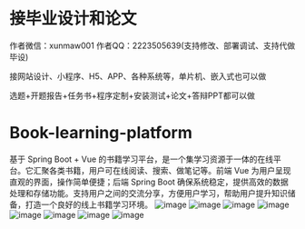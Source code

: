 # 接毕业设计和论文
作者微信：xunmaw001  作者QQ：2223505639(支持修改、部署调试、支持代做毕设)

接网站设计、小程序、H5、APP、各种系统等，单片机、嵌入式也可以做

选题+开题报告+任务书+程序定制+安装测试+论文+答辩PPT都可以做
# Book-learning-platform
基于 Spring Boot + Vue 的书籍学习平台，是一个集学习资源于一体的在线平台。它汇聚各类书籍，用户可在线阅读、搜索、做笔记等。前端 Vue 为用户呈现直观的界面，操作简单便捷；后端 Spring Boot 确保系统稳定，提供高效的数据处理和存储功能。支持用户之间的交流分享，方便用户学习，帮助用户提升知识储备，打造一个良好的线上书籍学习环境。
![image](https://github.com/user-attachments/assets/6bb40c17-0c15-4a61-a107-d86eef2701a8)
![image](https://github.com/user-attachments/assets/c6e3fcf9-c836-49e2-89c5-3a65096023bd)
![image](https://github.com/user-attachments/assets/9dfaff01-e339-4123-86ea-6142f15e44a1)
![image](https://github.com/user-attachments/assets/42e03132-89a6-42a1-b13d-185a2a6fbde6)
![image](https://github.com/user-attachments/assets/c1ee1d06-e753-4297-bf2e-083192847a82)
![image](https://github.com/user-attachments/assets/eaa9b799-52cc-4c6a-ae04-bbc0f0a641dd)
![image](https://github.com/user-attachments/assets/90e3a681-1117-4386-ba12-ac15f66b55e9)
![image](https://github.com/user-attachments/assets/72d7e1b7-4c9d-4501-be52-726f063f8957)

